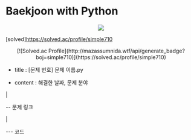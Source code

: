 # Baekjoon with Python
<div align=center><img src="https://img.shields.io/badge/Python-3776AB?style=flat&logo=python&logoColor=white"/></div>

[solved]https://solved.ac/profile/simple710

<div align=center>[![Solved.ac Profile](http://mazassumnida.wtf/api/generate_badge?boj=simple710)](https://solved.ac/profile/simple710)</div>

- title : [문제 번호] 문제 이름.py


- content : 해결한 날짜, 문제 분야


|


-- 문제 링크


|


--- 코드
